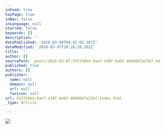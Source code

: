 ```yaml
---
inFeed: true
hasPage: true
inNav: false
inLanguage: null
starred: false
keywords: []
description: ''
datePublished: '2016-03-08T04:42:03.167Z'
dateModified: '2016-03-07T20:28:28.392Z'
title: ''
author: []
sourcePath: _posts/2016-03-07-55f250b4-0ae7-430f-beb5-4860847a23bf.md
published: true
authors: []
publisher:
  name: null
  domain: null
  url: null
  favicon: null
url: 55f250b4-0ae7-430f-beb5-4860847a23bf/index.html
_type: Article

---
```

![](https://the-grid-user-content.s3-us-west-2.amazonaws.com/67e8165f-ade8-4b79-917d-da67ec4cf200.jpg)
